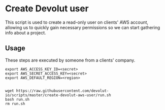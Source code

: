 # Create Devolut user
This script is used to create a read-only user on clients' AWS account, allowing us to quickly gain necessary permissions so we can start gathering info about a project.

## Usage
These steps are executed by someone from a clients' company.
```
export AWS_ACCESS_KEY_ID=<secret>
export AWS_SECRET_ACCESS_KEY=<secret>
export AWS_DEFAULT_REGION=<region>


wget https://raw.githubusercontent.com/devolut-io/scripts/master/create-devolut-aws-user/run.sh
bash run.sh
rm run.sh
```
